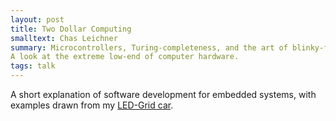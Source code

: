 ```yaml
---
layout: post
title: Two Dollar Computing
smalltext: Chas Leichner
summary: Microcontrollers, Turing-completeness, and the art of blinky-flashy:
A look at the extreme low-end of computer hardware.
tags: talk
---
```

A short explanation of software development for embedded systems, with examples
drawn from my [LED-Grid car](http://cleichner.blogspot.com/2014/02/the-led-thunderdome.html).
